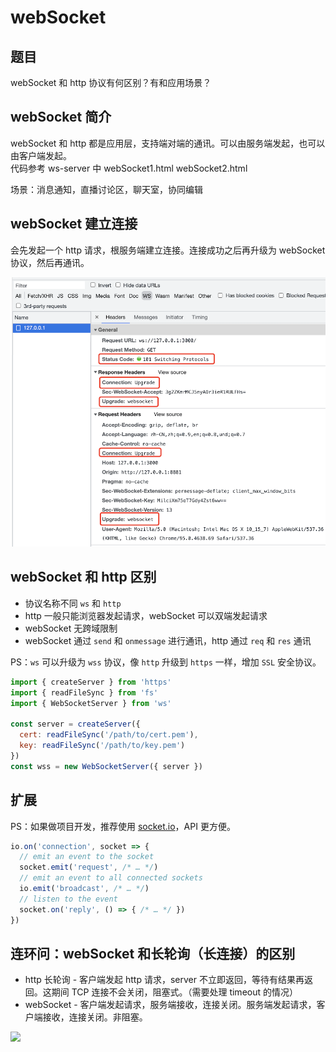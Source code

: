# webSocket

## 题目

webSocket 和 http 协议有何区别？有和应用场景？

## webSocket 简介

webSocket 和 http 都是应用层，支持端对端的通讯。可以由服务端发起，也可以由客户端发起。<br>
代码参考 ws-server 中 webSocket1.html webSocket2.html

场景：消息通知，直播讨论区，聊天室，协同编辑

## webSocket 建立连接

会先发起一个 http 请求，根服务端建立连接。连接成功之后再升级为 webSocket 协议，然后再通讯。

![](./img/ws连接.png)

## webSocket 和 http 区别

- 协议名称不同 `ws` 和 `http`
- http 一般只能浏览器发起请求，webSocket 可以双端发起请求
- webSocket 无跨域限制
- webSocket 通过 `send` 和 `onmessage` 进行通讯，http 通过 `req` 和 `res` 通讯

PS：`ws` 可以升级为 `wss` 协议，像 `http` 升级到 `https` 一样，增加 `SSL` 安全协议。

```js
import { createServer } from 'https'
import { readFileSync } from 'fs'
import { WebSocketServer } from 'ws'

const server = createServer({
  cert: readFileSync('/path/to/cert.pem'),
  key: readFileSync('/path/to/key.pem')
})
const wss = new WebSocketServer({ server })
```

## 扩展

PS：如果做项目开发，推荐使用 [socket.io](https://www.npmjs.com/package/socket.io)，API 更方便。

```js
io.on('connection', socket => {
  // emit an event to the socket
  socket.emit('request', /* … */)
  // emit an event to all connected sockets
  io.emit('broadcast', /* … */)
  // listen to the event
  socket.on('reply', () => { /* … */ })
})
```

## 连环问：webSocket 和长轮询（长连接）的区别

- http 长轮询 - 客户端发起 http 请求，server 不立即返回，等待有结果再返回。这期间 TCP 连接不会关闭，阻塞式。（需要处理 timeout 的情况）
- webSocket - 客户端发起请求，服务端接收，连接关闭。服务端发起请求，客户端接收，连接关闭。非阻塞。

![](./img/长轮询.jpeg)
